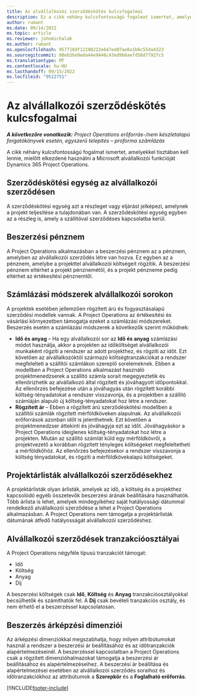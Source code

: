 ```yaml
---
title: Az alvállalkozói szerződéskötés kulcsfogalmai
description: Ez a cikk néhány kulcsfontosságú fogalmat ismertet, amelyek a Microsoft alvállalkozásba adására vonatkoznak Dynamics 365 Project Operations.
author: rumant
ms.date: 09/14/2022
ms.topic: article
ms.reviewer: johnmichalak
ms.author: rumant
ms.openlocfilehash: 9577169f12198222e647ed07ae8a1b6c55da4323
ms.sourcegitcommit: 08eb3be9eda44e9446c43ed9b6aefd58d77927c5
ms.translationtype: MT
ms.contentlocale: hu-HU
ms.lasthandoff: 09/15/2022
ms.locfileid: "9522751"
---
```

# <a name="key-concepts-in-subcontracting"></a>Az alvállalkozói szerződéskötés kulcsfogalmai


_**A következőre vonatkozik:** Project Operations erőforrás-/nem készletalapú forgatókönyvek esetén, egyszerű telepítés – proforma számlázás_

A cikk néhány kulcsfontosságú fogalmat ismertet, amelyekkel tisztában kell lennie, mielőtt elkezdené használni a Microsoft alvállalkozói funkcióját Dynamics 365 Project Operations.

## <a name="contracting-unit-on-the-subcontract"></a>Szerződéskötési egység az alvállalkozói szerződésen

A szerződéskötési egység azt a részleget vagy eljárást jelképezi, amelynek a projekt teljesítése a tulajdonában van. A szerződéskötési egység egyben az a részleg is, amely a szállítóval szerződéses kapcsolatba kerül.

## <a name="purchase-currency"></a>Beszerzési pénznem

A Project Operations alkalmazásban a beszerzési pénznem az a pénznem, amelyben az alvállalkozói szerződés létre van hozva. Ez egyben az a pénznem, amelybe a projekttel alvállalkozói költségeit rögzítik. A beszerzési pénznem eltérhet a projekt pénznemétől, és a projekt pénzneme pedig eltérhet az értékesítési pénznemtől.

## <a name="billing-methods-on-subcontract-lines"></a>Számlázási módszerek alvállalkozói sorokon

A projektek esetében jellemzően rögzített árú és fogyasztásalapú szerződési modellek vannak. A Project Operations az értékesítési és vásárlási környezetben támogatja ezeket a számlázási módszereket. Beszerzés esetén a számlázási módszerek a következők szerint működnek:

- **Idő és anyag** – Ha egy alvállalkozói sor az **Idő és anyag** számlázási módot használja, akkor a projekten az időköltséget alvállalkozói munkaként rögzíti a rendszer az adott projekthez, és rögzíti az időt. Ezt követően az alvállalkozóktól származó költségtranzakciókat a rendszer megfelelteti a szállítói számlákon szereplő sorelemeknek. Ebben a modellben a Project Operations alkalmazást használó projektmenedzserek a szállító számla sorait megegyeztetik és ellenőrizhetik az alvállalkozó által rögzített és jóváhagyott időpontokkal. Az ellenőrzés befejezése után a jóváhagyás után rögzített korábbi költség-tényadatokat a rendszer visszavonja, és a projektben a szállító számláján alapuló új költség-tényadatokat hoz létre a rendszer.
- **Rögzített ár** – Ebben a rögzített árú szerződéskötési modellben a szállítói számlák rögzített mérföldköveken alapulnak. Az alvállalkozói erőforrások azonban időt is jelenthetnek. Ezt követően a projektmenedzser áttekinti és jóváhagyja ezt az időt. Jóváhagyáskor a Project Operations ideiglenes költség-tényadatokat hoz létre a projekten. Miután az szállító számlát küld egy mérföldkövről, a projektvezető a korábban rögzített tényleges költségeket megfeleltetheti a mérföldkőhöz. Az ellenőrzés befejezésekor a rendszer visszavonja a költség tényadatokat, és rögzíti a mérföldkövekalapú költségeket.

## <a name="project-price-lists-on-subcontracts"></a>Projektárlisták alvállalkozói szerződésekhez

A projektárlisták olyan árlisták, amelyek az idő, a költség és a projekthez kapcsolódó egyéb összetevők beszerzési árának beállítására használhatók. Több árlista is lehet, amelyek mindegyikéhez saját hatályossági dátummal rendelkező alvállalkozói szerződése a lehet a Project Operations alkalmazásban. A Project Operations nem támogatja a projektárlisták dátumának átfedő hatályosságát alvállalkozói szerződéshez.

## <a name="transaction-classes-on-subcontracts"></a>Alvállalkozói szerződések tranzakcióosztályai

A Project Operations négyféle típusú tranzakciót támogat:

- Idő
- Költség
- Anyag
- Díj

A beszerzési költségek csak **Idő**, **Költség** és **Anyag** tranzakcióosztályokkal becsülhetők és számíthatók fel. A **Díj** csak bevételi tranzakciós osztály, és nem érhető el a beszerzéssel kapcsolatosan.

## <a name="purchase-pricing-dimensions"></a>Beszerzés árképzési dimenziói

Az árképzési dimenziókkal megszabhatja, hogy milyen attribútumokat használ a rendszer a beszerzési ár beállításához és az időtranzakciók alapértelmezéseinél. A beszerzéssel kapcsolatban a Project Operations csak a rögzített dimenzióhalmazokat támogatja a beszerzési ár beállításához és alapértelmezéseihez. A beszerzési ár beállítása és alapértelmezései esetében az alvállalkozói szerződés soraihoz és időtranzakciókhoz az attribútumok a **Szerepkör** és a **Foglalható erőforrás**.

[!INCLUDE[footer-include](../../includes/footer-banner.md)]

